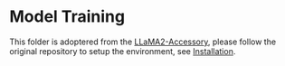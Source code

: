 # Model Training

This folder is adoptered from the [LLaMA2-Accessory](https://github.com/Alpha-VLLM/LLaMA2-Accessory), please follow the original repository to setup the environment, see [Installation](https://llama2-accessory.readthedocs.io/en/latest/install.html).
